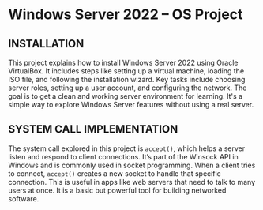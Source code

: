 # Windows Server 2022 – OS Project

## INSTALLATION

This project explains how to install Windows Server 2022 using Oracle VirtualBox. It includes steps like setting up a virtual machine, loading the ISO file, and following the installation wizard. Key tasks include choosing server roles, setting up a user account, and configuring the network. The goal is to get a clean and working server environment for learning. It's a simple way to explore Windows Server features without using a real server.

## SYSTEM CALL IMPLEMENTATION

The system call explored in this project is `accept()`, which helps a server listen and respond to client connections. It’s part of the Winsock API in Windows and is commonly used in socket programming. When a client tries to connect, `accept()` creates a new socket to handle that specific connection. This is useful in apps like web servers that need to talk to many users at once. It is a basic but powerful tool for building networked software.
